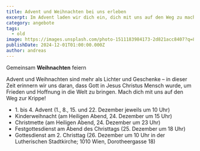 ```yaml
---
title: Advent und Weihnachten bei uns erleben
excerpt: Im Advent laden wir dich ein, dich mit uns auf den Weg zu machen, innezuhalten und auf das große Fest vorzubereiten. Zu Weihnachten feiern wir gemeinsam die Menschwerdung Gottes und entdecken die Botschaft von der Geburt Jesu neu. Herzlich willkommen bei uns in der Messiaskapelle! <a class="text-muted underline  font-medium" href="/news/weihnachten">Termine</a>
category: angebote
tags:
  - old
image: https://images.unsplash.com/photo-1511183984173-2d821acc8407?q=80&w=3569&auto=format&fit=crop&ixlib=rb-4.0.3&ixid=M3wxMjA3fDB8MHxwaG90by1wYWdlfHx8fGVufDB8fHx8fA%3D%3D
publishDate: 2024-12-01T01:00:00.000Z
author: andreas
---
```


Gemeinsam **Weihnachten** feiern

Advent und Weihnachten sind mehr als Lichter und Geschenke – in dieser Zeit erinnern wir uns daran, dass Gott in Jesus Christus Mensch wurde, um Frieden und Hoffnung in die Welt zu bringen. Mach dich mit uns auf den Weg zur Krippe!

<ul>
<li>1. bis 4. Advent  (1., 8., 15. und 22. Dezember jeweils um 10 Uhr)</li>

<li>Kinderweihnacht (am Heiligen Abend, 24. Dezember um 15 Uhr)</li>

<li>Christmette (am Heiligen Abend, 24. Dezember um 23 Uhr)</li>

<li>Festgottesdienst am Abend des Christtags (25. Dezember um 18 Uhr)</li>

<li>Gottesdienst am 2. Christtag (26. Dezember um 10 Uhr in der Lutherischen Stadtkirche; 1010 Wien, Dorotheergasse 18)</li>

</ul>
